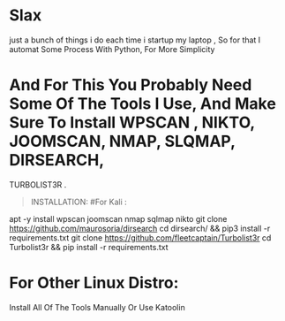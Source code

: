 # Slax
just a bunch of things i do each time i startup my laptop , So for that I automat Some Process With Python, For More Simplicity
# And For This You Probably Need Some Of The Tools I Use, And Make Sure To Install WPSCAN , NIKTO, JOOMSCAN, NMAP, SLQMAP, DIRSEARCH, 
TURBOLIST3R .
> INSTALLATION:
#For Kali :

apt -y install wpscan joomscan nmap sqlmap nikto 
git clone https://github.com/maurosoria/dirsearch 
cd dirsearch/ && pip3 install -r requirements.txt
git clone https://github.com/fleetcaptain/Turbolist3r
cd Turbolist3r && pip install -r requirements.txt

# For Other Linux Distro:
 Install All Of The Tools Manually Or Use Katoolin
